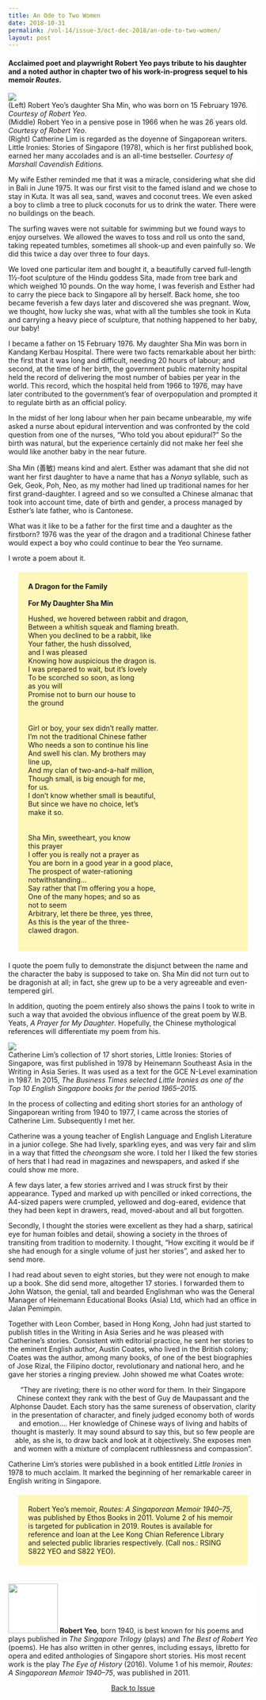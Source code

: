 ```yaml
---
title: An Ode to Two Women
date: 2018-10-31
permalink: /vol-14/issue-3/oct-dec-2018/an-ode-to-two-women/
layout: post
---
```

#### Acclaimed poet and playwright **Robert Yeo** pays tribute to his daughter and a noted author in chapter two of his work-in-progress sequel to his memoir *Routes*.

<img src="/images/Vol-14-issue-3/an-ode-to-two-women/AnOde1.JPG">
<div style="background-color: white;">(Left) Robert Yeo’s daughter Sha Min, who was born on 15 February 1976. <i>Courtesy of Robert Yeo</i>.
<br>(Middle) Robert Yeo in a pensive pose in 1966 when he was 26 years old. <i>Courtesy of Robert Yeo</i>.
<br>(Right) Catherine Lim is regarded as the doyenne of Singaporean writers. Little Ironies: Stories of Singapore (1978), which is her first published book, earned her many accolades and is an all-time bestseller. <i>Courtesy of Marshall Cavendish Editions.</i></div>

My wife Esther reminded me that it was a miracle, considering what she did in Bali in June 1975. It was our first visit to the famed island and we chose to stay in Kuta. It was all sea, sand, waves and coconut trees. We even asked a boy to climb a tree to pluck coconuts for us to drink the water. There were no buildings on the beach.

The surfing waves were not suitable for swimming but we found ways to enjoy ourselves. We allowed the waves to toss and roll us onto the sand, taking repeated tumbles, sometimes all shook-up and even painfully so. We did this twice a day over three to four days.

We loved one particular item and bought it, a beautifully carved full-length 1½-foot sculpture of the Hindu goddess Sita, made from tree bark and which weighed 10 pounds. On the way home, I was feverish and Esther had to carry the piece back to Singapore all by herself. Back home, she too became feverish a few days later and discovered she was pregnant. Wow, we thought, how lucky she was, what with all the tumbles she took in Kuta and carrying a heavy piece of sculpture, that nothing happened to her baby, our baby!

I became a father on 15 February 1976. My daughter Sha Min was born in Kandang Kerbau Hospital. There were two facts remarkable about her birth: the first that it was long and difficult, needing 20 hours of labour; and second, at the time of her birth, the government public maternity hospital held the record of delivering the most number of babies per year in the world. This record, which the hospital held from 1966 to 1976, may have later contributed to the government’s fear of overpopulation and prompted it to regulate birth as an official policy.

In the midst of her long labour when her pain became unbearable, my wife asked a nurse about epidural intervention and was confronted by the cold question from one of the nurses, “Who told you about epidural?” So the birth was natural, but the experience certainly did not make her feel she would like another baby in the near future.

Sha Min (善敏) means kind and alert. Esther was adamant that she did not want her first daughter to have a name that has a *Nonya* syllable, such as Gek, Geok, Poh, Neo, as my mother had lined up traditional names for her first grand-daughter. I agreed and so we consulted a Chinese almanac that took into account time, date of birth and gender, a process managed by Esther’s late father, who is Cantonese.

What was it like to be a father for the first time and a daughter as the firstborn? 1976 was the year of the dragon and a traditional Chinese father would expect a boy who could continue to bear the Yeo surname.

I wrote a poem about it.
<div style="background-colour: #fff6ba; padding: 20px; margin: 20px; background:#fff6ba"> 
<b>A Dragon for the Family</b>
<br><br>
<b>For My Daughter Sha Min</b>

Hushed, we hovered between rabbit
and dragon,<br>
Between a whitish squeak and
flaming breath.<br>
When you declined to be a rabbit, like<br>
Your father, the hush dissolved,<br>
and I was pleased<br>
Knowing how auspicious the dragon is.<br>
I was prepared to wait, but it’s lovely<br>
To be scorched so soon, as long<br>
as you will<br>
Promise not to burn our house to<br>
the ground<br>
<br><br>
Girl or boy, your sex didn’t really matter.<br>
I’m not the traditional Chinese father<br>
Who needs a son to continue his line<br>
And swell his clan. My brothers may <br>
	line up,<br>
And my clan of two-and-a-half million,<br>
Though small, is big enough for me,<br>
for us.<br>
I don’t know whether small is beautiful,<br>
But since we have no choice, let’s<br>
make it so.<br>
<br><br>
Sha Min, sweetheart, you know<br>
this prayer<br>
I offer you is really not a prayer as<br>
You are born in a good year in a good place,<br>
The prospect of water-rationing<br>
notwithstanding…<br>
Say rather that I’m offering you a hope,<br>
One of the many hopes; and so as<br>
not to seem<br>
Arbitrary, let there be three, yes three,<br>
As this is the year of the three-<br>
clawed dragon.<br>
</div>

I quote the poem fully to demonstrate the disjunct between the name and the character the baby is supposed to take on. Sha Min did not turn out to be dragonish at all; in fact, she grew up to be a very agreeable and even-tempered girl.

In addition, quoting the poem entirely also shows the pains I took to write in such a way that avoided the obvious influence of the great poem by W.B. Yeats, *A Prayer for My Daughter*. Hopefully, the Chinese mythological references will differentiate my poem from his.

<img src="/images/Vol-14-issue-3/an-ode-to-two-women/AnOde2.JPG">
<div style="background-color: white;"> Catherine Lim’s collection of 17 short stories, Little Ironies: Stories of Singapore, was first published in 1978 by Heinemann Southeast Asia in the Writing in Asia Series. It was used as a text for the GCE N-Level examination in 1987. In 2015, <i>The Business Times selected Little Ironies as one of the Top 10 English Singapore books for the period 1965–2015.</i></div>

In the process of collecting and editing short stories for an anthology of Singaporean writing from 1940 to 1977, I came across the stories of Catherine Lim. Subsequently I met her.

Catherine was a young teacher of English Language and English Literature in a junior college. She had lively, sparkling eyes, and was very fair and slim in a way that fitted the *cheongsam* she wore. I told her I liked the few stories of hers that I had read in magazines and newspapers, and asked if she could show me more.

A few days later, a few stories arrived and I was struck first by their appearance. Typed and marked up with pencilled or inked corrections, the A4-sized papers were crumpled, yellowed and dog-eared, evidence that they had been kept in drawers, read, moved-about and all but forgotten.

Secondly, I thought the stories were excellent as they had a sharp, satirical eye for human foibles and detail, showing a society in the throes of transiting from tradition to modernity. I thought, “How exciting it would be if she had enough for a single volume of just her stories”, and asked her to send more.

I had read about seven to eight stories, but they were not enough to make up a book. She did send more, altogether 17 stories. I forwarded them to John Watson, the genial, tall and bearded Englishman who was the General Manager of Heinemann Educational Books (Asia) Ltd, which had an office in Jalan Pemimpin.

Together with Leon Comber, based in Hong Kong, John had just started to publish titles in the Writing in Asia Series and he was pleased with Catherine’s stories. Consistent with editorial practice, he sent her stories to the eminent English author, Austin Coates, who lived in the British colony; Coates was the author, among many books, of one of the best biographies of Jose Rizal, the Filipino doctor, revolutionary and national hero, and he gave her stories a ringing preview. John showed me what Coates wrote:

<center>“They are riveting; there is no other word for them. In their Singapore Chinese context they rank with the best of Guy de Maupassant and the Alphonse Daudet. Each story has the same sureness of observation, clarity in the presentation of character, and finely judged economy both of words and emotion…. Her knowledge of Chinese ways of living and habits of thought is masterly. It may sound absurd to say this, but so few people are able, as she is, to draw back and look at it objectively. She exposes men and women with a mixture of complacent ruthlessness and compassion”.</center>

Catherine Lim’s stories were published in a book entitled *Little Ironies* in 1978 to much acclaim. It marked the beginning of her remarkable career in English writing in Singapore.

<div style="background-colour: #fff6ba; padding: 20px; margin: 20px; background:#fff6ba"> 
	Robert Yeo’s memoir, <i>Routes: A Singaporean Memoir 1940–75</i>, was published by Ethos Books in 2011. Volume 2 of his memoir is targeted for publication in 2019. Routes is available for reference and loan at the Lee Kong Chian Reference Library and selected public libraries respectively. (Call nos.: RSING S822 YEO and S822 YEO). </div>
	

<br>
<div style="background-color: white;">
<img src="/images/Vol-14-issue-3/an-ode-to-two-women/AnOde3.jpg" style="width: 100px; height: 100px;">
<b>Robert Yeo</b>, born 1940, is best known for his poems and plays published in <i>The Singapore Trilogy</i> (plays) and <i>The Best of Robert Yeo</i> (poems). He has also written in other genres, including essays, libretto for opera and edited anthologies of Singapore short stories. His most recent work is the play <i>The Eye of History</i> (2016). Volume 1 of his memoir, <i>Routes: A Singaporean Memoir 1940–75</i>, was published in 2011.
</div>

<a href="https://biblioasia.nlb.gov.sg/vol-14/issue-3/oct-dec-2018/"><center>Back to Issue</center></a>